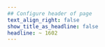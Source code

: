```yaml
---
## Configure header of page
text_align_right: false
show_title_as_headline: false
headline: ~ 1602
---
```

<!-- this is a subheadline -->





